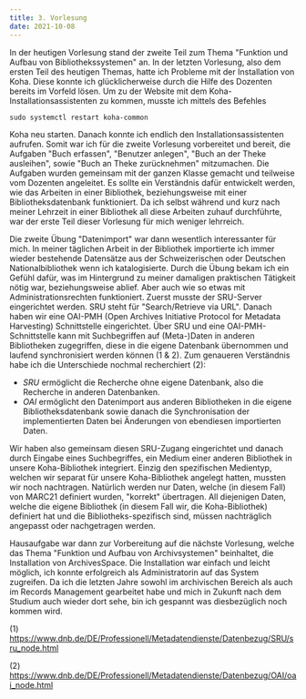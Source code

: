 ```yaml
---
title: 3. Vorlesung
date: 2021-10-08
---
```


In der heutigen Vorlesung stand der zweite Teil zum Thema "Funktion und Aufbau von Bibliothekssystemen" an. In der letzten Vorlesung, also dem ersten Teil des heutigen Themas, hatte ich Probleme mit der Installation von Koha. Diese konnte ich glücklicherweise durch die Hilfe des Dozenten bereits im Vorfeld lösen. Um zu der Website mit dem Koha-Installationsassistenten zu kommen, musste ich mittels des Befehles 

	sudo systemctl restart koha-common

Koha neu starten. Danach konnte ich endlich den Installationsassistenten aufrufen. 
Somit war ich für die zweite Vorlesung vorbereitet und bereit, die Aufgaben "Buch erfassen", "Benutzer anlegen", "Buch an der Theke ausleihen", sowie "Buch an Theke zurücknehmen" mitzumachen. Die Aufgaben wurden gemeinsam mit der ganzen Klasse gemacht und teilweise vom Dozenten angeleitet. Es sollte ein Verständnis dafür entwickelt werden, wie das Arbeiten in einer Bibliothek, beziehungsweise mit einer Bibliotheksdatenbank funktioniert. 
Da ich selbst während und kurz nach meiner Lehrzeit in einer Bibliothek all diese Arbeiten zuhauf durchführte, war der erste Teil dieser Vorlesung für mich weniger lehrreich. 

Die zweite Übung "Datenimport" war dann wesentlich interessanter für mich. In meiner täglichen Arbeit in der Bibliothek importierte ich immer wieder bestehende Datensätze aus der Schweizerischen oder Deutschen Nationalbibliothek wenn ich katalogisierte. Durch die Übung bekam ich ein Gefühl dafür, was im Hintergrund zu meiner damaligen praktischen Tätigkeit nötig war, beziehungsweise ablief. Aber auch wie so etwas mit Administrationsrechten funktioniert. 
Zuerst musste der SRU-Server eingerichtet werden. SRU steht für "Search/Retrieve via URL". Danach haben wir eine OAI-PMH (Open Archives Initiative Protocol for Metadata Harvesting) Schnittstelle eingerichtet. Über SRU und eine OAI-PMH-Schnittstelle kann mit Suchbegriffen auf (Meta-)Daten in anderen Bibliotheken zugegriffen, diese in die eigene Datenbank übernommen und laufend synchronisiert werden können (1 & 2). Zum genaueren Verständnis habe ich die Unterschiede nochmal recherchiert (2): 
- *SRU* ermöglicht die Recherche ohne eigene Datenbank, also die Recherche in anderen Datenbanken. 
- *OAI* ermöglicht den Datenimport aus anderen Bibliotheken in die eigene Bibliotheksdatenbank sowie danach die Synchronisation der implementierten Daten bei Änderungen von ebendiesen importierten Daten. 

Wir haben also gemeinsam diesen SRU-Zugang eingerichtet und danach durch Eingabe eines Suchbegriffes, ein Medium einer anderen Bibliothek in unsere Koha-Bibliothek integriert. Einzig den spezifischen Medientyp, welchen wir separat für unsere Koha-Bibliothek angelegt hatten, mussten wir noch nachtragen. Natürlich werden nur Daten, welche (in diesem Fall) von MARC21 definiert wurden, "korrekt" übertragen. All diejenigen Daten, welche die eigene Bibliothek (in diesem Fall wir, die Koha-Bibliothek) definiert hat und die Bibliotheks-spezifisch sind, müssen nachträglich angepasst oder nachgetragen werden. 

Hausaufgabe war dann zur Vorbereitung auf die nächste Vorlesung, welche das Thema "Funktion und Aufbau von Archivsystemen" beinhaltet, die Installation von ArchivesSpace. Die Installation war einfach und leicht möglich, ich konnte erfolgreich als Administratorin auf das System zugreifen. Da ich die letzten Jahre sowohl im archivischen Bereich als auch im Records Management gearbeitet habe und mich in Zukunft nach dem Studium auch wieder dort sehe, bin ich gespannt was diesbezüglich noch kommen wird. 


(1) https://www.dnb.de/DE/Professionell/Metadatendienste/Datenbezug/SRU/sru_node.html 

(2) https://www.dnb.de/DE/Professionell/Metadatendienste/Datenbezug/OAI/oai_node.html 


	

